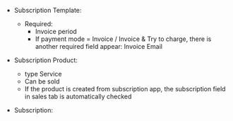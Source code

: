 - Subscription Template:
  - Required:
    - Invoice period
    - If payment mode = Invoice / Invoice & Try to charge, there is another required field appear: Invoice Email

- Subscription Product:
  - type Service
  - Can be sold
  - If the product is created from subscription app, the subscription field in sales tab is automatically checked

- Subscription:

